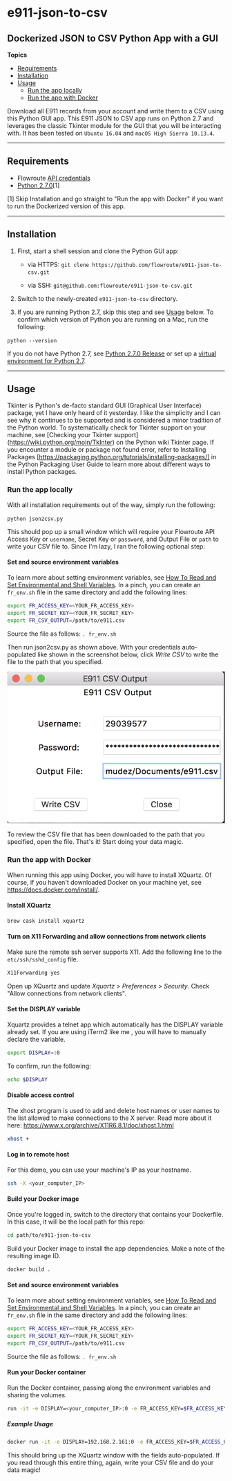 # e911-json-to-csv

## Dockerized JSON to CSV Python App with a GUI

**Topics**

*   [Requirements](#requirements)
*   [Installation](#installation)
*   [Usage](#usage)
    * [Run the app locally](#run-the-app-locally) 
    * [Run the app with Docker](#run-the-app-with-docker) 

Download all E911 records from your account and write them to a CSV using this Python GUI app. This E911 JSON to CSV app runs on Python 2.7 and leverages the classic Tkinter module for the GUI that you will be interacting with. It has been tested on `Ubuntu 16.04` and `macOS High Sierra 10.13.4`. 


* * *
Requirements
------------

*   Flowroute [API credentials](https://manage.flowroute.com/accounts/preferences/api/)
*   [Python 2.7.0](https://www.python.org/download/releases/2.7/)[1]

[1] Skip Installation and go straight to "Run the app with Docker" if you want to run the Dockerized version of this app.
* * *
Installation
------------

1. First, start a shell session and clone the Python GUI app:
    * via HTTPS: `git clone https://github.com/flowroute/e911-json-to-csv.git`

    * via SSH: `git@github.com:flowroute/e911-json-to-csv.git`

2. Switch to the newly-created `e911-json-to-csv` directory. 

3. If you are running Python 2.7, skip this step and see [Usage](#usage) below. To confirm which version of Python you are running on a Mac, run the following:

`python --version`

If you do not have Python 2.7, see [Python 2.7.0 Release](https://www.python.org/download/releases/2.7/) or set up a [virtual environment for Python 2.7](https://virtualenv.pypa.io/).



* * *
Usage
------------

Tkinter is Python's de-facto standard GUI (Graphical User Interface) package, yet I have only heard of it yesterday. I like the simplicity and I can see why it continues to be supported and is considered a minor tradition of the Python world. To systematically check for Tkinter support on your machine, see [Checking your Tkinter support] (https://wiki.python.org/moin/TkInter) on the Python wiki Tkinter page. If you encounter a module or package not found error, refer to Installing Packages [https://packaging.python.org/tutorials/installing-packages/] in the Python Packaging User Guide to learn more about different ways to install Python packages.


### Run the app locally

With all installation requirements out of the way, simply run the following:

`python json2csv.py`

This should pop up a small window which will require your Flowroute API Access Key or `username`, Secret Key or `password`, and Output File or `path` to write your CSV file to. Since I'm lazy, I ran the following optional step:

#### Set and source environment variables

To learn more about setting environment variables, see [How To Read and Set Environmental and Shell Variables](https://www.digitalocean.com/community/tutorials/how-to-read-and-set-environmental-and-shell-variables-on-a-linux-vps). In a pinch, you can create an `fr_env.sh` file in the same directory and add the following lines:

```bash
export FR_ACCESS_KEY=<YOUR_FR_ACCESS_KEY>
export FR_SECRET_KEY=<YOUR_FR_SECRET_KEY>
export FR_CSV_OUTPUT=/path/to/e911.csv
```

Source the file as follows:
`. fr_env.sh`

Then run json2csv.py as shown above. With your credentials auto-populated like shown in the screenshot below, click *Write CSV* to write the file to the path that you specified. 

![python-e911-csv.png](https://github.com/flowroute/e911-json-to-csv/blob/master/images/python-e911-csv.png?raw=true)

To review the CSV file that has been downloaded to the path that you specified, open the file. That's it! Start doing your data magic. 


### Run the app with Docker

When running this app using Docker, you will have to install XQuartz. Of course, if you haven't downloaded Docker on your machine yet, see https://docs.docker.com/install/.

#### Install XQuartz

```bash
brew cask install xquartz
```

#### Turn on X11 Forwarding and allow connections from network clients
Make sure the remote ssh server supports X11. Add the following line to the `etc/ssh/sshd_config` file.

```bash
X11Forwarding yes
```
Open up XQuartz and update *Xquartz > Preferences > Security*. Check "Allow connections from network clients".

#### Set the DISPLAY variable 
Xquartz provides a telnet app which automatically has the DISPLAY variable already set. If you are using iTerm2 like me , you will have to manually declare the variable.

```bash
export DISPLAY=:0
```

To confirm, run the following:
```bash
echo $DISPLAY
```
#### Disable access control
The xhost program is used to add and delete host names or user names to the list allowed to make connections to the X server. Read more about it here: https://www.x.org/archive/X11R6.8.1/doc/xhost.1.html

```bash
xhost +
```

#### Log in to remote host
For this demo, you can use your machine's IP as your hostname. 
```bash
ssh -X <your_computer_IP>
```
#### Build your Docker image
Once you're logged in, switch to the directory that contains your Dockerfile. In this case, it will be the local path for this repo:
```bash
cd path/to/e911-json-to-csv
```
Build your Docker image to install the app dependencies. Make a note of the resulting image ID.

```bash
docker build .
```

#### Set and source environment variables

To learn more about setting environment variables, see [How To Read and Set Environmental and Shell Variables](https://www.digitalocean.com/community/tutorials/how-to-read-and-set-environmental-and-shell-variables-on-a-linux-vps). In a pinch, you can create an `fr_env.sh` file in the same directory and add the following lines:

```bash
export FR_ACCESS_KEY=<YOUR_FR_ACCESS_KEY>
export FR_SECRET_KEY=<YOUR_FR_SECRET_KEY>
export FR_CSV_OUTPUT=/path/to/e911.csv
```

Source the file as follows:
`. fr_env.sh`


#### Run your Docker container
Run the Docker container, passing along the environment variables and sharing the volumes.

```bash
run -it -e DISPLAY=<your_computer_IP>:0 -e FR_ACCESS_KEY=$FR_ACCESS_KEY -e FR_SECRET_KEY=$FR_SECRET_KEY -e FR_CSV_OUTPUT=$FR_CSV_OUTPUT  -v /tmp/.X11-unix:/tmp/.X11-unix -v `pwd`:/app/out/ <docker_id>
```

##### Example Usage

```bash
docker run -it -e DISPLAY=192.168.2.161:0 -e FR_ACCESS_KEY=$FR_ACCESS_KEY -e FR_SECRET_KEY=$FR_SECRET_KEY -e FR_CSV_OUTPUT=$FR_CSV_OUTPUT  -v /tmp/.X11-unix:/tmp/.X11-unix -v `pwd`:/app/out/ 31a46a53fe41
```
This should bring up the XQuartz window with the fields auto-populated. If you read through this entire thing, again, write your CSV file and do your data magic!

